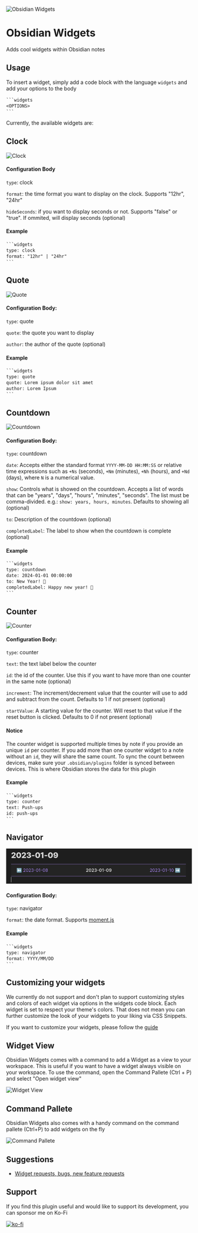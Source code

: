 ![Obsidian Widgets](https://img.shields.io/badge/dynamic/json?url=https%3A%2F%2Fraw.githubusercontent.com%2Fobsidianmd%2Fobsidian-releases%2Fmaster%2Fcommunity-plugin-stats.json&query=%24.widgets.downloads&label=Total%20Plugin%20Downloads&color=%237c3aed)

# Obsidian Widgets

Adds cool widgets within Obsidian notes

## Usage

To insert a widget, simply add a code block with the language `widgets` and add your options to the body

````
```widgets
<OPTIONS>
```
````

Currently, the available widgets are:

## Clock

![Clock](public/clock.png)

#### Configuration Body

`type`: clock

`format`: the time format you want to display on the clock. Supports "12hr", "24hr"

`hideSeconds`: if you want to display seconds or not. Supports "false" or "true". If ommited, will display seconds (optional)

#### Example

````
```widgets
type: clock
format: "12hr" | "24hr"
```
````

## Quote

![Quote](public/quote.png)

#### Configuration Body:

`type`: quote

`quote`: the quote you want to display

`author`: the author of the quote (optional)

#### Example

````
```widgets
type: quote
quote: Lorem ipsum dolor sit amet
author: Lorem Ipsum
```
````

## Countdown

![Countdown](public/countdown.png)

#### Configuration Body:

`type`: countdown

`date`: Accepts either the standard format `YYYY-MM-DD HH:MM:SS` or relative time expressions such as `+Ns` (seconds), `+Nm` (minutes), `+Nh` (hours), and `+Nd` (days), where `N` is a numerical value.

`show`: Controls what is showed on the countdown. Accepts a list of words that can be "years", "days", "hours", "minutes", "seconds". The list must be comma-divided. e.g.: `show: years, hours, minutes`. Defaults to showing all (optional)

`to`: Description of the countdown (optional)

`completedLabel`: The label to show when the countdown is complete (optional)

#### Example

````
```widgets
type: countdown
date: 2024-01-01 00:00:00
to: New Year! 🎉
completedLabel: Happy new year! 🎉
```
````

## Counter

![Counter](public/counter.png)

#### Configuration Body:

`type`: counter

`text`: the text label below the counter

`id`: the id of the counter. Use this if you want to have more than one counter in the same note (optional)

`increment`: The increment/decrement value that the counter will use to add and subtract from the count. Defaults to 1 if not present (optional)

`startValue`: A starting value for the counter. Will reset to that value if the reset button is clicked. Defaults to 0 if not present (optional)

#### Notice

The counter widget is supported multiple times by note if you provide an unique `id` per counter. If you add more than one counter widget to a note without an `id`, they will share the same count. To sync the count between devices, make sure your `.obsidian/plugins` folder is synced between devices. This is where Obsidian stores the data for this plugin

#### Example

````
```widgets
type: counter
text: Push-ups
id: push-ups
```
````

## Navigator

![Counter](public/navigator.png)

#### Configuration Body:

`type`: navigator

`format`: the date format. Supports [moment.js](https://momentjs.com/docs/#/displaying/)

#### Example

````
```widgets
type: navigator
format: YYYY/MM/DD
```
````

## Customizing your widgets

We currently do not support and don't plan to support customizing styles and colors of each widget via options in the widgets code block. Each widget is set to respect your theme's colors. That does not mean you can further customize the look of your widgets to your liking via CSS Snippets.

If you want to customize your widgets, please follow the [guide](STYLING.md)

## Widget View

Obsidian Widgets comes with a command to add a Widget as a view to your workspace. This is useful if you want to have a widget always visible on your workspace. To use the command, open the Command Pallete (Ctrl + P) and select "Open widget view"

![Widget View](public/widget-view.png)

## Command Pallete

Obsidian Widgets also comes with a handy command on the command pallete (Ctrl+P) to add widgets on the fly

![Command Pallete](public/command-pallete.png)

## Suggestions

-   [Widget requests, bugs, new feature requests](https://github.com/rafaelveiga/obsidian-widgets/issues)

## Support

If you find this plugin useful and would like to support its development, you can sponsor me on Ko-Fi

[![ko-fi](https://ko-fi.com/img/githubbutton_sm.svg)](https://ko-fi.com/Z8Z0SNIS3)
